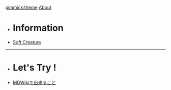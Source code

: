 [gimmick:theme](united)
[About]()
 * # Information
 * [Soft Creature](about.md)
 - - - -
 * # Let's Try !
 * [MDWikiで出来ること](About/MDWikiで出来ること.md)
